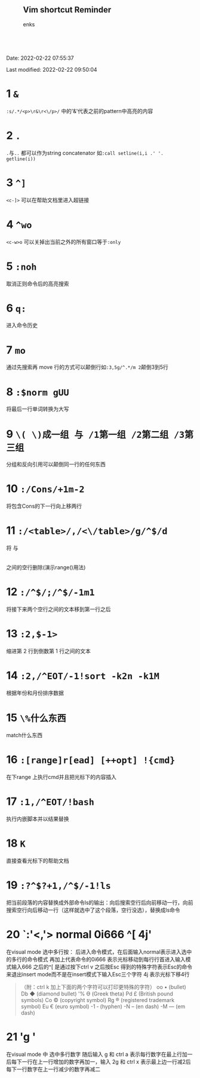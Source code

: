 <meta name="viewport" content="width=device-width, initial-scale=1">
<link rel="stylesheet" href="github-markdown.css">
<style>
	.markdown-body {
		box-sizing: border-box;
		min-width: 200px;
		max-width: 980px;
		margin: 0 auto;
		padding: 45px;
	}

	@media (max-width: 767px) {
		.markdown-body {
			padding: 15px;
		}
	}
</style>
<article class="markdown-body">
	<h1>Vim shortcut Reminder</h1>
	<p>enks</p>
</article>

Date: 2022-02-22 07:55:37

Last modified: 2022-02-22 09:50:04

# 1 `&`

`:s/.*/<p>\r&\r<\/p>/` 中的'&'代表之前的pattern中高亮的内容

# 2 `.`

`.`与`..` 都可以作为string concatenator 如`:call setline(i,i .' '. getline(i))`

# 3 `^]`

`<c-]>` 可以在帮助文档里进入超链接

# 4 `^wo`

`<c-w>o` 可以关掉出当前之外的所有窗口等于`:only`

# 5 `:noh`

取消正则命令后的高亮搜索

# 6 `q:`

进入命令历史

# 7 `mo`

通过先搜索再 move 行的方式可以颠倒行如`:3,5g/^.*/m 2`颠倒3到5行

# 8 `:$norm gUU`

将最后一行单词转换为大写

# 9 `\( \)成一组 与 /1第一组 /2第二组 /3第三组`

分组和反向引用可以颠倒同一行的任何东西

# 10 `:/Cons/+1m-2`

将包含Cons的下一行向上移两行

# 11 `:/<table>/,/<\/table>/g/^$/d`

将 <table> 与 </table> 之间的空行删除(演示range()用法)

# 12 `:/^$/;/^$/-1m1`

将接下来两个空行之间的文本移到第一行之后

# 13 `:2,$-1>`

缩进第 2 行到倒数第 1 行之间的文本

# 14 `:2,/^EOT/-1!sort -k2n -k1M`

根据年份和月份排序数据

# 15 `\%什么东西`

match什么东西

# 16 `:[range]r[ead] [++opt] !{cmd}`

在下range 上执行cmd并且把光标下的内容插入

# 17 `:1,/^EOT/!bash`

执行内嵌脚本并以结果替换

# 18 `K`

直接查看光标下的帮助文档

# 19 `:?^$?+1,/^$/-1!ls`
把当前段落的内容替换成外部命令ls的输出：向后搜索空行后向前移动一行，向前搜索空行向后移动一行（这样就选中了这个段落，空行没选），替换成ls命令

# 20 `:'<,'> normal 0i666 ^[ 4j'
在visual mode 选中多行按： 后进入命令模式，在后面输入normal表示进入选中的多行的命令模式 再加上代表命令的0i666 表示光标移动到每行行首进入输入模式输入666 之后的^[ 是通过按下ctrl v 之后按Esc 得到的特殊字符表示Esc的命令来退出insert mode而不是在insert模式下输入Esc三个字符 4j 表示光标下移4行 


>（附：ctrl k 加上下面的两个字符可以打印更特殊的字符）
> oo • (bullet)
> Db ◆ (diamond bullet)
> '% ϴ (Greek theta)
> Pd £ (British pound symbols)
> Co © (copyright symbol)
> Rg ® (registered trademark symbol)
> Eu € (euro symbol)
> -1 ‐ (hyphen)
> -N – (en dash)
> -M — (em dash)

# 21 'g <c-a>'
在visual mode 中 选中多行数字 随后输入 g 和 ctrl a 表示每行数字在最上行加一后每下一行在上一行增加的数字再加一，输入 2g 和 ctrl x 表示最上边一行减2后每下一行数字在上一行减少的数字再减二
